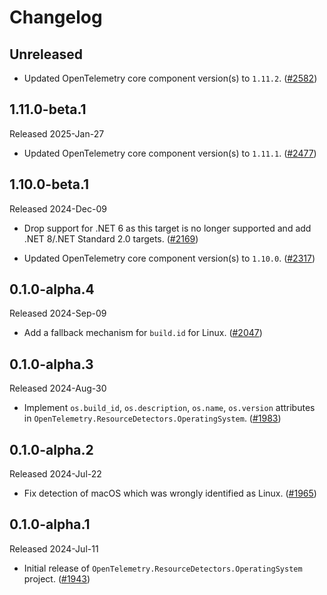 # Changelog

## Unreleased

* Updated OpenTelemetry core component version(s) to `1.11.2`.
  ([#2582](https://github.com/open-telemetry/opentelemetry-dotnet-contrib/pull/2582))

## 1.11.0-beta.1

Released 2025-Jan-27

* Updated OpenTelemetry core component version(s) to `1.11.1`.
  ([#2477](https://github.com/open-telemetry/opentelemetry-dotnet-contrib/pull/2477))

## 1.10.0-beta.1

Released 2024-Dec-09

* Drop support for .NET 6 as this target is no longer supported
  and add .NET 8/.NET Standard 2.0 targets.
  ([#2169](https://github.com/open-telemetry/opentelemetry-dotnet-contrib/pull/2169))

* Updated OpenTelemetry core component version(s) to `1.10.0`.
  ([#2317](https://github.com/open-telemetry/opentelemetry-dotnet-contrib/pull/2317))

## 0.1.0-alpha.4

Released 2024-Sep-09

* Add a fallback mechanism for `build.id` for Linux.
  ([#2047](https://github.com/open-telemetry/opentelemetry-dotnet-contrib/pull/2047))

## 0.1.0-alpha.3

Released 2024-Aug-30

* Implement
  `os.build_id`,
  `os.description`,
  `os.name`,
  `os.version` attributes in
  `OpenTelemetry.ResourceDetectors.OperatingSystem`.
  ([#1983](https://github.com/open-telemetry/opentelemetry-dotnet-contrib/pull/1983))

## 0.1.0-alpha.2

Released 2024-Jul-22

* Fix detection of macOS which was wrongly identified as Linux.
  ([#1965](https://github.com/open-telemetry/opentelemetry-dotnet-contrib/pull/1965))

## 0.1.0-alpha.1

Released 2024-Jul-11

* Initial release of
  `OpenTelemetry.ResourceDetectors.OperatingSystem`
  project.
  ([#1943](https://github.com/open-telemetry/opentelemetry-dotnet-contrib/pull/1943))
